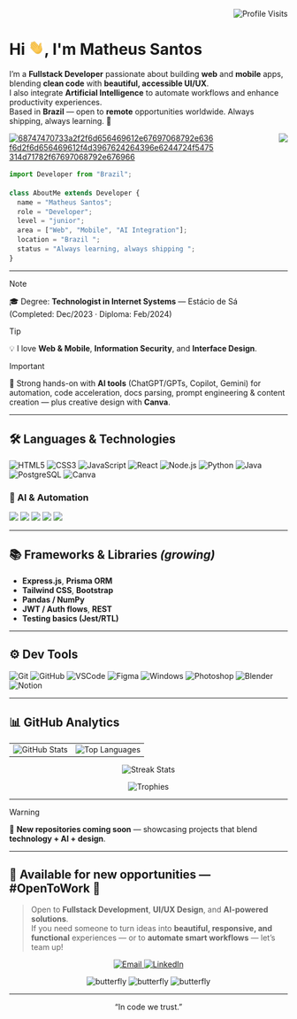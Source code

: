 
<p align="right">

  <img src="https://komarev.com/ghpvc/?username=MathGSantos&label=Visits&color=1a1b27&style=flat" alt="Profile Visits"/>
</p>


    
  <div align="left">
    <h1>Hi <img src="https://raw.githubusercontent.com/ABSphreak/ABSphreak/master/gifs/Hi.gif" width="28px"/>, I'm Matheus Santos</h1>
</div> 
 <p>
      I’m a <b>Fullstack Developer</b> passionate about building <b>web</b> and <b>mobile</b> apps, blending <b>clean code</b> 
      with <b>beautiful, accessible UI/UX</b>.<br/>
      I also integrate <b>Artificial Intelligence</b> to automate workflows and enhance productivity experiences.<br/>
      Based in <b>Brazil</b> — open to <b>remote</b> opportunities worldwide. Always shipping, always learning. 🚀
    </p>

<animated-image data-catalyst="" style="float: right; width: 26%;"><a target="_blank" rel="noopener noreferrer nofollow" href="https://media.discordapp.net/attachments/1396970504631353516/1406195752610431047/Web_Design_Layout.gif?ex=68a19559&is=68a043d9&hm=df5e64eefc91f1781094c16c2886ee709b60281002773285d75e6b60452bba65&=&width=625&height=625" data-target="animated-image.originalLink"><img align="right" src="https://media.discordapp.net/attachments/1396970504631353516/1406195752610431047/Web_Design_Layout.gif?ex=68a19559&is=68a043d9&hm=df5e64eefc91f1781094c16c2886ee709b60281002773285d75e6b60452bba65&=&width=625&height=625" data-canonical-src="https://media.giphy.com/media/M9gbBd9nbDrOTu1Mqx/giphy.gif" style="max-width: 100%; display: inline-block;" data-target="animated-image.originalImage"></a>
      <span class="AnimatedImagePlayer" data-target="animated-image.player" hidden="">
        <a data-target="animated-image.replacedLink" class="AnimatedImagePlayer-images" href="https://media.discordapp.net/attachments/1396970504631353516/1406195752610431047/Web_Design_Layout.gif?ex=68a19559&is=68a043d9&hm=df5e64eefc91f1781094c16c2886ee709b60281002773285d75e6b60452bba65&=&width=625&height=625" target="_blank">

  <span data-target="animated-image.imageContainer">
            <img data-target="animated-image.replacedImage" alt="68747470733a2f2f6d656469612e67697068792e636f6d2f6d656469612f4d3967624264396e6244724f5475314d71782f67697068792e676966" class="AnimatedImagePlayer-animatedImage"  style="display: block; opacity: 1;">
          <canvas class="AnimatedImagePlayer-stillImage" aria-hidden="true" width="220" height="276"></canvas></span></a>
        <button data-target="animated-image.imageButton" class="AnimatedImagePlayer-images" tabindex="-1" hidden=""></button>
        <span class="AnimatedImagePlayer-controls" data-target="animated-image.controls" hidden="">
          <button data-target="animated-image.playButton" class="AnimatedImagePlayer-button" aria-label="Play 68747470733a2f2f6d656469612e67697068792e636f6d2f6d656469612f4d3967624264396e6244724f5475314d71782f67697068792e676966">
            <svg aria-hidden="true" focusable="false" class="octicon icon-play" width="16" height="16" viewBox="0 0 16 16" fill="none" xmlns="http://www.w3.org/2000/svg">
              <path d="M4 13.5427V2.45734C4 1.82607 4.69692 1.4435 5.2295 1.78241L13.9394 7.32507C14.4334 7.63943 14.4334 8.36057 13.9394 8.67493L5.2295 14.2176C4.69692 14.5565 4 14.1739 4 13.5427Z">
            </path></svg>
            <svg aria-hidden="true" focusable="false" class="octicon icon-pause" width="16" height="16" viewBox="0 0 16 16" xmlns="http://www.w3.org/2000/svg">
              <rect x="4" y="2" width="3" height="12" rx="1"></rect>
              <rect x="9" y="2" width="3" height="12" rx="1"></rect>
            </svg>
          </button>
          <a data-target="animated-image.openButton" aria-label="Open 68747470733a2f2f6d656469612e67697068792e636f6d2f6d656469612f4d3967624264396e6244724f5475314d71782f67697068792e676966 in new window" class="AnimatedImagePlayer-button" href="https://media.discordapp.net/attachments/1396970504631353516/1406195752610431047/Web_Design_Layout.gif?ex=68a19559&is=68a043d9&hm=df5e64eefc91f1781094c16c2886ee709b60281002773285d75e6b60452bba65&=&width=625&height=625" target="_blank">
            <svg aria-hidden="true" class="octicon" xmlns="http://www.w3.org/2000/svg" viewBox="0 0 16 16" width="16" height="16">
              <path fill-rule="evenodd" d="M10.604 1h4.146a.25.25 0 01.25.25v4.146a.25.25 0 01-.427.177L13.03 4.03 9.28 7.78a.75.75 0 01-1.06-1.06l3.75-3.75-1.543-1.543A.25.25 0 0110.604 1zM3.75 2A1.75 1.75 0 002 3.75v8.5c0 .966.784 1.75 1.75 1.75h8.5A1.75 1.75 0 0014 12.25v-3.5a.75.75 0 00-1.5 0v3.5a.25.25 0 01-.25.25h-8.5a.25.25 0 01-.25-.25v-8.5a.25.25 0 01.25-.25h3.5a.75.75 0 000-1.5h-3.5z"></path>
            </svg>
          </a>
        </span>
      </span></animated-image>
 
  </div>


  </div>
</div>



```js
import Developer from "Brazil";

class AboutMe extends Developer {
  name = "Matheus Santos";
  role = "Developer";
  level = "junior";
  area = ["Web", "Mobile", "AI Integration"];
  location = "Brazil ";
  status = "Always learning, always shipping ";
}
```



---


> [!NOTE]
> 🎓 Degree: **Technologist in Internet Systems** — Estácio de Sá  
> (Completed: Dec/2023 · Diploma: Feb/2024)

> [!TIP]
> 💡 I love **Web & Mobile**, **Information Security**, and **Interface Design**.

> [!IMPORTANT]
> 🤖 Strong hands-on with **AI tools** (ChatGPT/GPTs, Copilot, Gemini) for automation, code acceleration, docs parsing, prompt engineering & content creation — plus creative design with **Canva**.

---

## 🛠️ Languages & Technologies
<p>
  <img height="40" src="https://cdn.jsdelivr.net/gh/devicons/devicon/icons/html5/html5-original.svg" alt="HTML5"/>
  <img height="40" src="https://cdn.jsdelivr.net/gh/devicons/devicon/icons/css3/css3-original.svg" alt="CSS3"/>
  <img height="40" src="https://cdn.jsdelivr.net/gh/devicons/devicon/icons/javascript/javascript-original.svg" alt="JavaScript"/>
  <img height="40" src="https://cdn.jsdelivr.net/gh/devicons/devicon/icons/react/react-original.svg" alt="React"/>
  <img height="40" src="https://cdn.jsdelivr.net/gh/devicons/devicon/icons/nodejs/nodejs-original.svg" alt="Node.js"/>
  <img height="40" src="https://cdn.jsdelivr.net/gh/devicons/devicon/icons/python/python-original.svg" alt="Python"/>
  <img height="40" src="https://cdn.jsdelivr.net/gh/devicons/devicon/icons/java/java-original.svg" alt="Java"/>
  <img height="40" src="https://cdn.jsdelivr.net/gh/devicons/devicon/icons/postgresql/postgresql-original.svg" alt="PostgreSQL"/>
  <img height="40" src="https://cdn.jsdelivr.net/gh/devicons/devicon/icons/canva/canva-original.svg" alt="Canva"/>
</p>

### 🤖 AI & Automation
<p align="left">
  <img src="https://img.shields.io/badge/ChatGPT-6A5ACD?style=for-the-badge" />
  <img src="https://img.shields.io/badge/GitHub%20Copilot-8A2BE2?style=for-the-badge" />
  <img src="https://img.shields.io/badge/Gemini-483D8B?style=for-the-badge" />
  <img src="https://img.shields.io/badge/Prompt%20Engineering-4B0082?style=for-the-badge" />
  <img src="https://img.shields.io/badge/Automation-5D3FD3?style=for-the-badge" />
</p>

---

## 📚 Frameworks & Libraries *(growing)*
- **Express.js**, **Prisma ORM**
- **Tailwind CSS**, **Bootstrap**
- **Pandas / NumPy**
- **JWT / Auth flows**, **REST**
- **Testing basics (Jest/RTL)**

---

## ⚙️ Dev Tools
<p>
<img height="40" src="https://cdn.jsdelivr.net/gh/devicons/devicon/icons/git/git-original.svg" alt="Git"/>
<img height="40" src="https://cdn.jsdelivr.net/gh/simple-icons/simple-icons/icons/github.svg" alt="GitHub"/>
<img height="40" src="https://cdn.jsdelivr.net/gh/devicons/devicon/icons/vscode/vscode-original.svg" alt="VSCode"/>
<img height="40" src="https://cdn.jsdelivr.net/gh/devicons/devicon/icons/figma/figma-original.svg" alt="Figma"/>
<img height="40" src="https://cdn.jsdelivr.net/gh/devicons/devicon/icons/windows8/windows8-original.svg" alt="Windows"/>
<img height="40" src="https://cdn.jsdelivr.net/gh/devicons/devicon/icons/photoshop/photoshop-original.svg" alt="Photoshop"/>
<img height="40" src="https://cdn.jsdelivr.net/gh/devicons/devicon/icons/blender/blender-original.svg" alt="Blender"/>
<img height="40" src="https://cdn.jsdelivr.net/gh/devicons/devicon/icons/notion/notion-original.svg" alt="Notion"/>


</p>

---

## 📊 GitHub Analytics
<table align="center">
  <tr>
    <td>
      <img height="160em" src="https://github-readme-stats.vercel.app/api?username=MathGSantos&show_icons=true&theme=tokyonight&hide=issues" alt="GitHub Stats"/>
    </td>
    <td>
      <img height="160em" src="https://github-readme-stats.vercel.app/api/top-langs/?username=MathGSantos&layout=compact&theme=tokyonight" alt="Top Languages"/>
    </td>
  </tr>
</table>

<!-- Streak Stats -->
<p align="center">
  <img height="150em" src="https://streak-stats.demolab.com?user=MathGSantos&theme=tokyonight&date_format=j%20M%5B%20Y%5D" alt="Streak Stats"/>
</p>

<!-- Trophies -->
<p align="center">
  <img src="https://github-profile-trophy.vercel.app/?username=MathGSantos&theme=tokyonight&no-frame=true&row=1&column=6" alt="Trophies"/>
</p>


---

> [!WARNING]
> 🚧 **New repositories coming soon** — showcasing projects that blend **technology + AI + design**.

---

## 🦋 Available for new opportunities — #OpenToWork 🚀

> Open to **Fullstack Development**, **UI/UX Design**, and **AI-powered solutions**.  
> If you need someone to turn ideas into **beautiful, responsive, and functional** experiences — or to **automate smart workflows** — let’s team up!

<p align="center">
  <a href="mailto:matheus.g.santos.dev@gmail.com">
    <img src="https://img.shields.io/badge/✉️%20Email-8A2BE2?style=for-the-badge&logo=gmail&logoColor=white" alt="Email"/>
  </a>
  <a href="https://www.linkedin.com/in/mathgsantos" target="_blank">
    <img src="https://img.shields.io/badge/💼%20LinkedIn-6A5ACD?style=for-the-badge&logo=linkedin&logoColor=white" alt="LinkedIn"/>
  </a>
</p>

<p align="center">
  <img src="https://media.tenor.com/e3ZQyEj3-JUAAAAj/purple-butterfly.gif" width="50" alt="butterfly"/>
  <img src="https://media.tenor.com/e3ZQyEj3-JUAAAAj/purple-butterfly.gif" width="50" alt="butterfly"/>
  <img src="https://media.tenor.com/e3ZQyEj3-JUAAAAj/purple-butterfly.gif" width="50" alt="butterfly"/>
</p>

---

<p align="center">  “In code we trust.”  </p>

